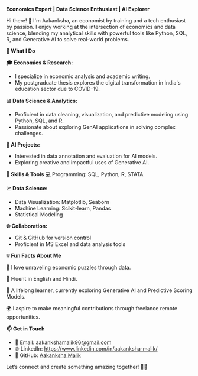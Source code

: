 **Economics Expert | Data Science Enthusiast | AI Explorer**

Hi there! 👋 
I'm Aakanksha, an economist by training and a tech enthusiast by passion. I enjoy working at the intersection of economics and data science, blending my analytical skills with powerful tools like Python, SQL, R, and Generative AI to solve real-world problems.

**🌟 What I Do**

**🎓 Economics & Research:**
- I specialize in economic analysis and academic writing.
- My postgraduate thesis explores the digital transformation in India's education sector due to COVID-19.
  
**📊 Data Science & Analytics:**
- Proficient in data cleaning, visualization, and predictive modeling using Python, SQL, and R.
- Passionate about exploring GenAI applications in solving complex challenges.
  
**🧩 AI Projects:**
- Interested in data annotation and evaluation for AI models.
- Exploring creative and impactful uses of Generative AI.

**🚀 Skills & Tools**
💻 Programming: SQL, Python, R, STATA


**📈 Data Science:**
- Data Visualization: Matplotlib, Seaborn
- Machine Learning: Scikit-learn, Pandas
- Statistical Modeling
  
**🌐 Collaboration:**
- Git & GitHub for version control
- Proficient in MS Excel and data analysis tools

  
**💡 Fun Facts About Me**

🧠 I love unraveling economic puzzles through data.

💬 Fluent in English and Hindi.

📖 A lifelong learner, currently exploring Generative AI and Predictive Scoring Models.

🌍 I aspire to make meaningful contributions through freelance remote opportunities.

**📫 Get in Touch**

- 📧 Email: aakankshamalik96@gmail.com
- 🌐 LinkedIn: https://www.linkedin.com/in/aakanksha-malik/
- 🔗 GitHub: [Aakanksha Malik](https://github.com/aakanksha5796)

Let’s connect and create something amazing together! 🚀✨
